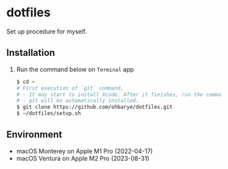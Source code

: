 # dotfiles

Set up procedure for myself.

## Installation

1. Run the command below on `Terminal` app

   ```sh
   $ cd ~
   # First execution of `git` command,
   # - It may start to install Xcode. After it finishes, run the command again.
   # - git will be automatically installed.
   $ git clone https://github.com/ohbarye/dotfiles.git
   $ ~/dotfiles/setup.sh
   ```

## Environment

- macOS Monterey on Apple M1 Pro (2022-04-17)
- macOS Ventura on Apple M2 Pro (2023-08-31)

